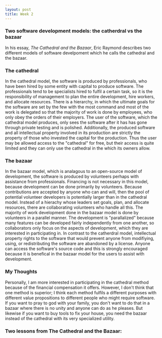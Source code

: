 ```yaml
---
layout: post
title: Week 2
---
```



### Two software development models: the catherdral vs the bazaar
In his essay, <em>The Cathedral and the Bazaar</em>, Eric Raymond describes two different models of software develpoment which he calls the cathedral and the bazaar. 
### The cathedral
In the cathedral model, the software is produced by professionals, who have been hired by some entity with capital to produce software. The professionals tend to be specialists hired to fulfil a certain task, so it is the responsibility of management to plan the entire development, hire workers, and allocate resources. There is a hierarchy, in which the ultimate goals for the software are set by the few with the most command and most of the work is delegated so that the majority of work is done by employees, who only obey the orders of their employers. The user of the software, which the cathedral model produces, only sees the software after it has has gone through private testing and is polished. Additionally, the produced software and all intellectual property involved in its production are strictly the property of those who invested the capital for the production. Thus the user may be allowed access to the "cathedral" for free, but their access is quite limited and they can only use the cathedral in the which its owners allow.
### The bazaar
In the bazaar model, which is analagous to an open-source model of development, the software is produced by volunteers perhaps with assistance from professionals. Financing is not necessary in this model, because development can be done primarily by volunteers. Because contributions are accepted by anyone who can and will, then the pool of potential volunteer developers is potentially larger than in the cathedral model. Instead of a hierachy whose leaders set goals, plan, and allocate resources, there are collaborating volunteers who handle all this. The majority of work development done in the bazaar model is done by volunteers in a parallel manner. The development is "parallalized" because many features can be developed fairly independently from one another, so collaborators only focus on the aspects of development, which they are interested in participating in. In contrast to the catherdral model, intellectual property rights to the software that would prevent anyone from modifiying, using, or redistributing the software are abandoned by a license. Anyone can access the software's source code and this is strongly encouraged because it is benefical in the bazaar model for the users to assist with development.
### My Thoughts 
Personally, I am more interested in participating in the cathedral method because of the financial compensation it offers. However, I don't think that one method is superior; I think each method fulfils a different purposes with different value propositions to different people who might require software. If you want to pray to god with your family, you don't want to do that in a bazaar where there is no unity and anyone can do as he pleases. But likewise if you want to buy tools to fix your house, you need the bazaar instead of the cathedral with its very specialized utility.

### Two lessons from The Cathedral and the Bazaar:
